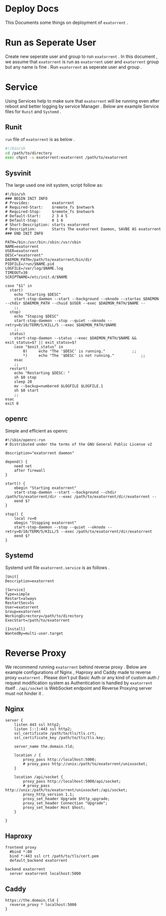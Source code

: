 # Deploy Docs
This Documents some things on deployment of `exatorrent` .

# Run as Seperate User
Create new seperate user and group to run `exatorrent` . In this document , we assume that `exatorrent` is run as `exatorrent` user and `exatorrent` group but any name is fine . Run `exatorrent` as seperate user and group .

# Service
Using Services help to make sure that `exatorrent` will be running even after reboot and better logging by service Manager . Below are example Service files for `Runit` and `Systemd` .

## Runit
`run` file of `exatorrent` is as below .

```sh
#!/bin/sh
cd /path/to/directory
exec chpst -u exatorrent:exatorrent /path/to/exatorrent
```

## Sysvinit

The large used one init system, script follow as:

```
#!/bin/sh
### BEGIN INIT INFO
# Provides:          exatorrent
# Required-Start:    $remote_fs $network
# Required-Stop:     $remote_fs $network
# Default-Start:     2 3 4 5
# Default-Stop:      0 1 6
# Short-Description: starts exatorrent
# Description:       Starts The exatorrent Daemon, SAVBE AS exatorrent
### END INIT INFO

PATH=/bin:/usr/bin:/sbin:/usr/sbin
NAME=exatorrent
USER=exatorrent
DESC="exatorrent"
DAEMON_PATH=/path/to/exatorrent/bin/dir
PIDFILE=/run/$NAME.pid
LOGFILE=/var/log/$NAME.log
TIMEOUT=30
SCRIPTNAME=/etc/init.d/$NAME

case "$1" in
  start)
    echo "Starting $DESC"
    start-stop-daemon --start --background --oknodo --startas $DAEMON --chdir $DAEMON_PATH --chuid $USER --exec $DAEMON_PATH/$NAME -- 
    ;;
  stop)
    echo "Stoping $DESC"
    start-stop-daemon --stop --quiet --oknodo --retry=0/10/TERM/5/KILL/5 --exec $DAEMON_PATH/$NAME
    ;;
  status)
    start-stop-daemon --status --exec $DAEMON_PATH/$NAME && exit_status=$? || exit_status=$?
    case "$exit_status" in
        0)     echo "The '$DESC' is running."            ;;
        *)     echo "The '$DESC' is not running."            ;;
    esac
    ;;
  restart)
    echo "Restarting $DESC: "
    sh $0 stop
    sleep 20
    mv --backup=numbered $LOGFILE $LOGFILE.1
    sh $0 start
    ;;
esac
exit 0
```

## openrc

Simple and efficient as openrc

```
#!/sbin/openrc-run
# Distributed under the terms of the GNU General Public License v2

description="exatorrent daemon"

depend() {
	need net
	after firewall
}

start() {
	ebegin "Starting exatorrent"
	start-stop-daemon --start --background --chdir /path/to/exatorrent/dir --exec /path/to/exatorrent/dir/exatorrent --
	eend $?
}

stop() {
	local rv=0
	ebegin "Stopping exatorrent"
	start-stop-daemon --stop --quiet --oknodo --retry=0/10/TERM/5/KILL/5 --exec /path/to/exatorrent/dir/exatorrent 
	eend $?
}
```

## Systemd
Systemd unit file `exatorrent.service` is as follows . 

```
[Unit]
Description=exatorrent

[Service]
Type=simple
Restart=always
RestartSec=5s
User=exatorrent
Group=exatorrent
WorkingDirectory=/path/to/directory
ExecStart=/path/to/exatorrent

[Install]
WantedBy=multi-user.target
```

# Reverse Proxy
We recommend running `exatorrent` behind reverse proxy . Below are example configurations of Nginx , Haproxy and Caddy made to reverse proxy `exatorrent` . Please don't put Basic Auth or any kind of custom auth / request modification system as Authentication is handled by `exatorrent` itself . `/api/socket` is WebSocket endpoint and Reverse Proxying server must not hinder it .

## Nginx

```Nginx
server {
    listen 443 ssl http2;
    listen [::]:443 ssl http2;
    ssl_certificate /path/to/tls/tls.crt;
    ssl_certificate_key /path/to/tls/tls.key;
    
    server_name the.domain.tld;
    
    location / {
        proxy_pass http://localhost:5000; 
        # proxy_pass http://unix:/path/to/exatorrent/unixsocket;
    }

    location /api/socket {
        proxy_pass http://localhost:5000/api/socket;
        # proxy_pass http://unix:/path/to/exatorrent/unixsocket:/api/socket; 
        proxy_http_version 1.1;
        proxy_set_header Upgrade $http_upgrade;
        proxy_set_header Connection "Upgrade";
        proxy_set_header Host $host;
    }
    
}
```

## Haproxy

```HAProxy
frontend proxy
  #bind *:80
  bind *:443 ssl crt /path/to/tls/cert.pem
  default_backend exatorrent

backend exatorrent
  server exatorrent localhost:5000
```

## Caddy

```
https://the.domain.tld {
  reverse_proxy * localhost:5000
}
```
